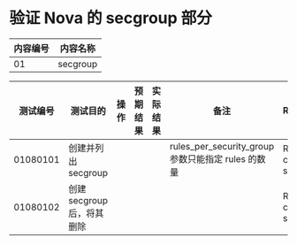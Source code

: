 # 验证 Nova 的 secgroup 部分

|内容编号|内容名称|
|--------|--------|
|01|secgroup|


|测试编号|测试目的|操作|预期结果|实际结果|备注|Rally/Tempest/None|
|--------|--------|----|--------|--------|----|------------------|
|01080101|创建并列出 secgroup||||rules_per_security_group 参数只能指定 rules 的数量|Rally:</br>create-and-list-secgroups.json|
|01080102|创建 secgroup 后，将其删除|||||Rally:</br>create-and-delete-secgroups.json|
